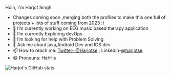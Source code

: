 Hola, I'm Harjot Singh
- Changes coming soon ,merging both the profiles to make this one full of projects + lots of stuff coming from 2023 :)
- 🔭 I’m currently working on EEG music based therapy application 
- 🌱 I’m currently Exploring devOps
- 🤔 I’m looking for help with Problem Solving 
- 💬 Ask me about java,Android Dev and IOS dev
- 📫 How to reach me: [Twitter- @Harjotse](https://twitter.com/harjotse) ; Linkedin-[@harjotse](https://www.linkedin.com/in/harjotse/)
- 😄 Pronouns: He/His


![Harjot's GitHub stats](https://github-readme-stats.vercel.app/api?username=harjotse&theme=dark&show_icons=true)
